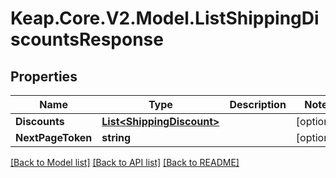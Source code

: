 # Keap.Core.V2.Model.ListShippingDiscountsResponse

## Properties

Name | Type | Description | Notes
------------ | ------------- | ------------- | -------------
**Discounts** | [**List&lt;ShippingDiscount&gt;**](ShippingDiscount.md) |  | [optional] 
**NextPageToken** | **string** |  | [optional] 

[[Back to Model list]](../README.md#documentation-for-models) [[Back to API list]](../README.md#documentation-for-api-endpoints) [[Back to README]](../README.md)

